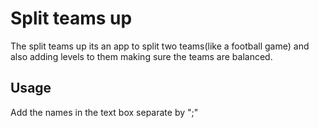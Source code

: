
# Split teams up

The split teams up its an app to split two teams(like a football game) and also adding levels to them making sure the teams are balanced.

## Usage

Add the names in the text box separate by ";"